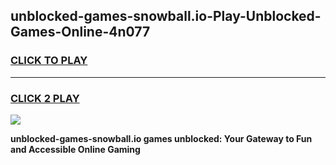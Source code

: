 
## unblocked-games-snowball.io-Play-Unblocked-Games-Online-4n077
<h3>
<a href="https://premium76.site?title=unblocked-games-snowball.io&ref=25A">CLICK TO PLAY</a></h3>
<hr>

<h3>
<a href="https://premium76.site?title=unblocked-games-snowball.io&ref=25A">CLICK 2 PLAY</a>
  
</h3>

<a href="https://premium76.site?title=unblocked-games-snowball.io&ref=25A"><img src="https://clearcache.store/games.png"></a>


**unblocked-games-snowball.io games unblocked: Your Gateway to Fun and Accessible Online Gaming**
